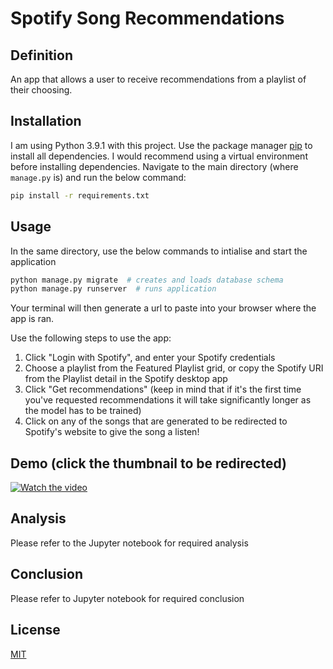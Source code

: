 # Spotify Song Recommendations

## Definition

An app that allows a user to receive recommendations from a playlist of their choosing.

## Installation

I am using Python 3.9.1 with this project. Use the package manager [pip](https://pip.pypa.io/en/stable/) to install all dependencies. I would recommend using a virtual environment before installing dependencies. Navigate to the main directory (where `manage.py` is) and run the below command:
```bash
pip install -r requirements.txt
```

## Usage

In the same directory, use the below commands to intialise and start the application

```python
python manage.py migrate  # creates and loads database schema
python manage.py runserver  # runs application
```

Your terminal will then generate a url to paste into your browser where the app is ran.

Use the following steps to use the app:
1. Click "Login with Spotify", and enter your Spotify credentials
2. Choose a playlist from the Featured Playlist grid, or copy the Spotify URI from the Playlist detail in the Spotify desktop app
3. Click "Get recommendations" (keep in mind that if it's the first time you've requested recommendations it will take significantly longer as the model has to be trained)
4. Click on any of the songs that are generated to be redirected to Spotify's website to give the song a listen!

## Demo (click the thumbnail to be redirected)

[![Watch the video](https://i.imgur.com/zQpMsDZ.jpg)](https://www.youtube.com/watch?v=pUMX5-VyBaw&t=)

## Analysis

Please refer to the Jupyter notebook for required analysis

## Conclusion

Please refer to Jupyter notebook for required conclusion

## License
[MIT](https://choosealicense.com/licenses/mit/)